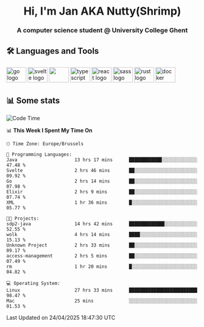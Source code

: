 <h1 align="center">Hi, I'm Jan AKA Nutty(Shrimp)</h1>
<h3 align="center">A computer science student @ University College Ghent</h3>

<h2 align="left">🛠️ Languages and Tools</h2>

###

<div align="left">
  <img src="https://cdn.jsdelivr.net/gh/devicons/devicon/icons/go/go-original.svg" height="40" width="52" alt="go logo"  />
  <img src="https://cdn.jsdelivr.net/gh/devicons/devicon@latest/icons/svelte/svelte-original.svg"  height="40" width="52" alt="svelte logo" />
  <img src="https://cdn.jsdelivr.net/gh/devicons/devicon@latest/icons/tailwindcss/tailwindcss-original.svg" height="40" width="52" />
  <img src="https://cdn.jsdelivr.net/gh/devicons/devicon/icons/typescript/typescript-original.svg" height="40" width="52" alt="typescript logo"  />
  <img src="https://cdn.jsdelivr.net/gh/devicons/devicon/icons/react/react-original.svg" height="40" width="52" alt="react logo"  />
  <img src="https://cdn.jsdelivr.net/gh/devicons/devicon/icons/sass/sass-original.svg" height="40" width="52" alt="sass logo"  />
  <img src="https://cdn.jsdelivr.net/gh/devicons/devicon@latest/icons/rust/rust-original.svg" height="40" width="52" alt="rust logo" />
  <img src="https://cdn.jsdelivr.net/gh/devicons/devicon/icons/docker/docker-original.svg" height="40" width="52" alt="docker logo"  />
</div>

<h2>📊 Some stats</h2>

<!--START_SECTION:waka-->
![Code Time](http://img.shields.io/badge/Code%20Time-5%2C865%20hrs%203%20mins-blue)

📊 **This Week I Spent My Time On** 

```text
🕑︎ Time Zone: Europe/Brussels

💬 Programming Languages: 
Java                     13 hrs 17 mins      ████████████░░░░░░░░░░░░░   47.48 % 
Svelte                   2 hrs 46 mins       ██░░░░░░░░░░░░░░░░░░░░░░░   09.92 % 
Go                       2 hrs 14 mins       ██░░░░░░░░░░░░░░░░░░░░░░░   07.98 % 
Elixir                   2 hrs 9 mins        ██░░░░░░░░░░░░░░░░░░░░░░░   07.74 % 
XML                      1 hr 36 mins        █░░░░░░░░░░░░░░░░░░░░░░░░   05.77 % 

🐱‍💻 Projects: 
sdp2-java                14 hrs 42 mins      █████████████░░░░░░░░░░░░   52.55 % 
wolk                     4 hrs 14 mins       ████░░░░░░░░░░░░░░░░░░░░░   15.13 % 
Unknown Project          2 hrs 33 mins       ██░░░░░░░░░░░░░░░░░░░░░░░   09.17 % 
access-management        2 hrs 5 mins        ██░░░░░░░░░░░░░░░░░░░░░░░   07.49 % 
rm                       1 hr 20 mins        █░░░░░░░░░░░░░░░░░░░░░░░░   04.82 % 

💻 Operating System: 
Linux                    27 hrs 33 mins      █████████████████████████   98.47 % 
Mac                      25 mins             ░░░░░░░░░░░░░░░░░░░░░░░░░   01.53 % 
```


 Last Updated on 24/04/2025 18:47:30 UTC
<!--END_SECTION:waka-->
